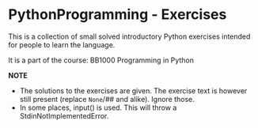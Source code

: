 # PythonProgramming - Exercises

This is a collection of small solved introductory Python exercises
intended for people to learn the language.

It is a part of the course: BB1000 Programming in Python

**NOTE** 
* The solutions to the exercises are given. The exercise text is however still present (replace `None`/## and alike). Ignore those.
* In some places, input() is used. This will throw a StdinNotImplementedError.

```{tableofcontents}
```
